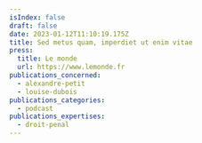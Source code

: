 ```yaml
---
isIndex: false
draft: false
date: 2023-01-12T11:10:19.175Z
title: Sed metus quam, imperdiet ut enim vitae
press:
  title: Le monde
  url: https://www.lemonde.fr
publications_concerned:
  - alexandre-petit
  - louise-dubois
publications_categories:
  - podcast
publications_expertises:
  - droit-penal
---
```

